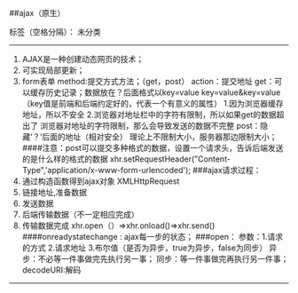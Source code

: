 ﻿
##ajax（原生）

标签（空格分隔）： 未分类

---

 1. AJAX是一种创建动态网页的技术；
 2. 可实现局部更新；
 3. form表单
 method:提交方式方法；（get，post）
action：提交地址
        get：可以缓存历史记录；数据放在？后面格式以key=value                 key=value&key=value （key值是前端和后端约定好的，代表一个有意义的属性）
         1.因为浏览器缓存地址，所以不安全
            2.浏览器对地址栏中的字符有限制，所以如果get的数据超出了             浏览器对地址的字符限制，那么会导致发送的数据不完整
        post：隐藏‘？’后面的地址（相对安全）
        理论上不限制大小，服务器那边限制大小；
####注意：post可以提交多种格式的数据，设置一个请求头，告诉后端发送的是什么样的格式的数据
xhr.setRequestHeader("Content-Type",'application/x-www-form-urlencoded');
###ajax请求过程：
 1. 通过构造函数得到ajax对象 XMLHttpRequest
 2. 链接地址,准备数据
 3. 发送数据
 4. 后端传输数据（不一定相应完成）
 5. 传输数据完成
 xhr.open（）=>xhr.onload()=>xhr.send()
####onreadystatechange : ajax每一步的状态；
###open：
参数：1.请求的方式
            2.请求地址
            3.布尔值（是否为异步，true为异步，false为同步）
            异步：不必等一件事做完先执行另一事；
            同步：等一件事做完再执行另一件事；
decodeURI:解码

----------
